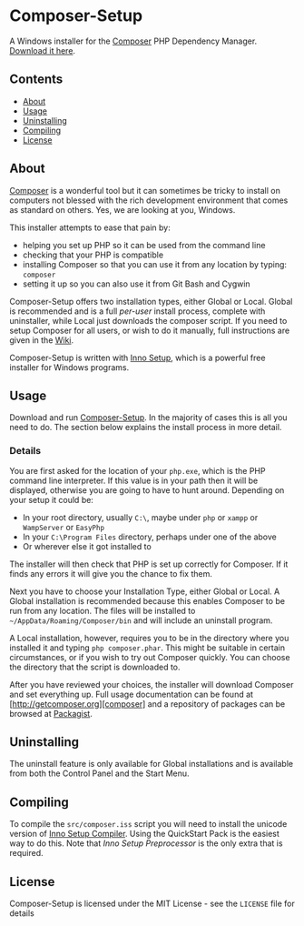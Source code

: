 # Composer-Setup

A Windows installer for the [Composer][composer] PHP Dependency Manager. [Download it here][download].

## Contents
* [About](#About)
* [Usage](#Usage)
* [Uninstalling](#Uninstalling)
* [Compiling](#Compiling)
* [License](#License)

<a name="About"></a>
## About

[Composer][composer] is a wonderful tool but it can sometimes be tricky to install on computers not blessed with the rich development environment that comes as standard on others. Yes, we are looking at you, Windows.

This installer attempts to ease that pain by:

* helping you set up PHP so it can be used from the command line
* checking that your PHP is compatible
* installing Composer so that you can use it from any location by typing: `composer`
* setting it up so you can also use it from Git Bash and Cygwin

Composer-Setup offers two installation types, either Global or Local. Global is recommended and is a full *per-user* install process, complete with uninstaller, while Local just downloads the composer script. If you need to setup Composer for all users, or wish to do it manually, full instructions are given in the [Wiki][manual].

Composer-Setup is written with [Inno Setup][inno], which is a powerful free installer for Windows programs.

<a name="Usage"></a>
## Usage
Download and run [Composer-Setup][download]. In the majority of cases this is all you need to do. The section below explains the install process in more detail.


### Details

You are first asked for the location of your `php.exe`, which is the PHP command line interpreter. If this value is in your path then it will be displayed, otherwise you are going to have to hunt around. Depending on your setup it could be:

* In your root directory, usually `C:\`, maybe under `php` or `xampp` or `WampServer` or `EasyPhp`
* In your `C:\Program Files` directory, perhaps under one of the above
* Or wherever else it got installed to

The installer will then check that PHP is set up correctly for Composer. If it finds any errors it will give you the chance to fix them.

Next you have to choose your Installation Type, either Global or Local. A Global installation is recommended because this enables Composer to be run from any location. The files will be installed to `~/AppData/Roaming/Composer/bin` and will include an uninstall program.

A Local installation, however, requires you to be in the directory where you installed it and typing `php composer.phar`. This might be suitable in certain circumstances, or if you wish to try out Composer quickly. You can choose the directory that the script is downloaded to.

After you have reviewed your choices, the installer will download Composer and set everything up. Full usage documentation can be found at [http://getcomposer.org][composer] and a repository of packages can be browsed at [Packagist][packagist].

<a name="Uninstalling"></a>
## Uninstalling

The uninstall feature is only available for Global installations and is available from both the Control Panel and the Start Menu.


<a name="Compiling"></a>
## Compiling

To compile the `src/composer.iss` script you will need to install the unicode version of [Inno Setup Compiler][compiler]. Using the QuickStart Pack is the easiest way to do this. Note that *Inno Setup Preprocessor* is the only extra that is required.


<a name="License"></a>
## License

Composer-Setup is licensed under the MIT License - see the `LICENSE` file for details


  [composer]:   http://getcomposer.org
  [download]:   https://github.com/johnstevenson/composer-setup/raw/master/Composer-Setup.exe
  [inno]:       http://www.jrsoftware.org/isinfo.php
  [packagist]:  https://packagist.org/
  [manual]:     https://github.com/johnstevenson/composer-setup/wiki/Manual-installation
  [compiler]:   http://www.jrsoftware.org/isdl.php

